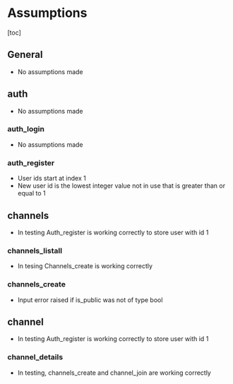 # Assumptions
[toc]

## General
* No assumptions made

## auth
* No assumptions made

### auth_login
* No assumptions made

### auth_register
* User ids start at index 1
* New user id is the lowest integer value not in use that is greater than or equal to 1

## channels
* In testing Auth_register is working correctly to store user with id 1

### channels_listall
* In tesing Channels_create is working correctly

### channels_create
* Input error raised if is_public was not of type bool

## channel
* In testing Auth_register is working correctly to store user with id 1

### channel_details
* In testing, channels_create and channel_join are working correctly
